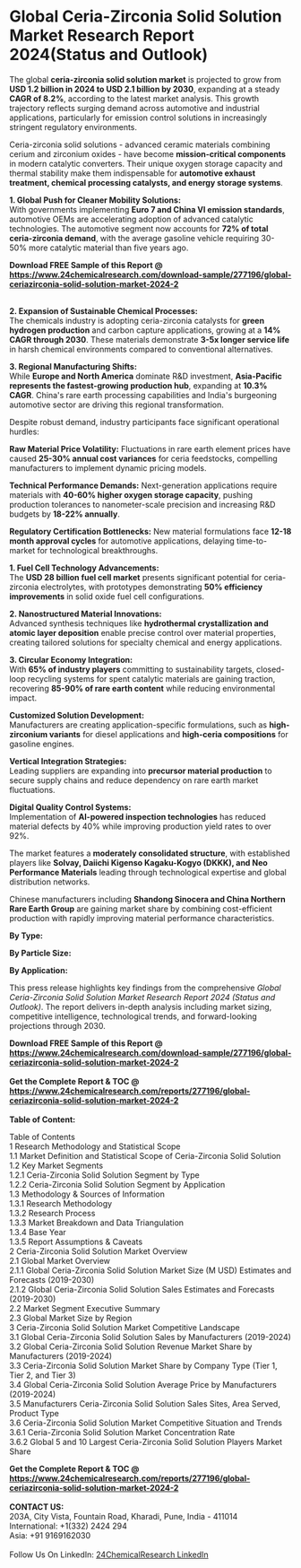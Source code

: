 <h1>Global Ceria-Zirconia Solid Solution Market Research Report 2024(Status and Outlook)</h1><p>The global <strong>ceria-zirconia solid solution market</strong> is projected to grow from <strong>USD 1.2 billion in 2024 to USD 2.1 billion by 2030</strong>, expanding at a steady <strong>CAGR of 8.2%</strong>, according to the latest market analysis. This growth trajectory reflects surging demand across automotive and industrial applications, particularly for emission control solutions in increasingly stringent regulatory environments.</p><p>Ceria-zirconia solid solutions - advanced ceramic materials combining cerium and zirconium oxides - have become <strong>mission-critical components</strong> in modern catalytic converters. Their unique oxygen storage capacity and thermal stability make them indispensable for <strong>automotive exhaust treatment, chemical processing catalysts, and energy storage systems</strong>.</p><p><strong>1. Global Push for Cleaner Mobility Solutions:</strong><br>
With governments implementing <strong>Euro 7 and China VI emission standards</strong>, automotive OEMs are accelerating adoption of advanced catalytic technologies. The automotive segment now accounts for <strong>72% of total ceria-zirconia demand</strong>, with the average gasoline vehicle requiring 30-50% more catalytic material than five years ago.</p><div><b>Download FREE Sample of this Report @ 
            <a href="https://www.24chemicalresearch.com/download-sample/277196/global-ceriazirconia-solid-solution-market-2024-2">
            https://www.24chemicalresearch.com/download-sample/277196/global-ceriazirconia-solid-solution-market-2024-2</a></b></div><br><p><strong>2. Expansion of Sustainable Chemical Processes:</strong><br>
The chemicals industry is adopting ceria-zirconia catalysts for <strong>green hydrogen production</strong> and carbon capture applications, growing at a <strong>14% CAGR through 2030</strong>. These materials demonstrate <strong>3-5x longer service life</strong> in harsh chemical environments compared to conventional alternatives.</p><p><strong>3. Regional Manufacturing Shifts:</strong><br>
While <strong>Europe and North America</strong> dominate R&amp;D investment, <strong>Asia-Pacific represents the fastest-growing production hub</strong>, expanding at <strong>10.3% CAGR</strong>. China's rare earth processing capabilities and India's burgeoning automotive sector are driving this regional transformation.</p><p>Despite robust demand, industry participants face significant operational hurdles:</p><p><strong>Raw Material Price Volatility:</strong> Fluctuations in rare earth element prices have caused <strong>25-30% annual cost variances</strong> for ceria feedstocks, compelling manufacturers to implement dynamic pricing models.</p><p><strong>Technical Performance Demands:</strong> Next-generation applications require materials with <strong>40-60% higher oxygen storage capacity</strong>, pushing production tolerances to nanometer-scale precision and increasing R&amp;D budgets by <strong>18-22% annually</strong>.</p><p><strong>Regulatory Certification Bottlenecks:</strong> New material formulations face <strong>12-18 month approval cycles</strong> for automotive applications, delaying time-to-market for technological breakthroughs.</p><p><strong>1. Fuel Cell Technology Advancements:</strong><br>
The <strong>USD 28 billion fuel cell market</strong> presents significant potential for ceria-zirconia electrolytes, with prototypes demonstrating <strong>50% efficiency improvements</strong> in solid oxide fuel cell configurations.</p><p><strong>2. Nanostructured Material Innovations:</strong><br>
Advanced synthesis techniques like <strong>hydrothermal crystallization and atomic layer deposition</strong> enable precise control over material properties, creating tailored solutions for specialty chemical and energy applications.</p><p><strong>3. Circular Economy Integration:</strong><br>
With <strong>65% of industry players</strong> committing to sustainability targets, closed-loop recycling systems for spent catalytic materials are gaining traction, recovering <strong>85-90% of rare earth content</strong> while reducing environmental impact.</p><p><strong>Customized Solution Development:</strong><br>
	Manufacturers are creating application-specific formulations, such as <strong>high-zirconium variants</strong> for diesel applications and <strong>high-ceria compositions</strong> for gasoline engines.</p><p><strong>Vertical Integration Strategies:</strong><br>
	Leading suppliers are expanding into <strong>precursor material production</strong> to secure supply chains and reduce dependency on rare earth market fluctuations.</p><p><strong>Digital Quality Control Systems:</strong><br>
	Implementation of <strong>AI-powered inspection technologies</strong> has reduced material defects by 40% while improving production yield rates to over 92%.</p><p>The market features a <strong>moderately consolidated structure</strong>, with established players like <strong>Solvay, Daiichi Kigenso Kagaku-Kogyo (DKKK), and Neo Performance Materials</strong> leading through technological expertise and global distribution networks.</p><p>Chinese manufacturers including <strong>Shandong Sinocera and China Northern Rare Earth Group</strong> are gaining market share by combining cost-efficient production with rapidly improving material performance characteristics.</p><p><strong>By Type:</strong></p><p><strong>By Particle Size:</strong></p><p><strong>By Application:</strong></p><p>This press release highlights key findings from the comprehensive <em>Global Ceria-Zirconia Solid Solution Market Research Report 2024 (Status and Outlook)</em>. The report delivers in-depth analysis including market sizing, competitive intelligence, technological trends, and forward-looking projections through 2030.</p><div><b>Download FREE Sample of this Report @ 
            <a href="https://www.24chemicalresearch.com/download-sample/277196/global-ceriazirconia-solid-solution-market-2024-2">
            https://www.24chemicalresearch.com/download-sample/277196/global-ceriazirconia-solid-solution-market-2024-2</a></b></div><br><div><b>Get the Complete Report & TOC @ 
            <a href="https://www.24chemicalresearch.com/reports/277196/global-ceriazirconia-solid-solution-market-2024-2">
            https://www.24chemicalresearch.com/reports/277196/global-ceriazirconia-solid-solution-market-2024-2</a></b></div><br>
            <b>Table of Content:</b><p>Table of Contents<br />
1 Research Methodology and Statistical Scope<br />
1.1 Market Definition and Statistical Scope of Ceria-Zirconia Solid Solution<br />
1.2 Key Market Segments<br />
1.2.1 Ceria-Zirconia Solid Solution Segment by Type<br />
1.2.2 Ceria-Zirconia Solid Solution Segment by Application<br />
1.3 Methodology & Sources of Information<br />
1.3.1 Research Methodology<br />
1.3.2 Research Process<br />
1.3.3 Market Breakdown and Data Triangulation<br />
1.3.4 Base Year<br />
1.3.5 Report Assumptions & Caveats<br />
2 Ceria-Zirconia Solid Solution Market Overview<br />
2.1 Global Market Overview<br />
2.1.1 Global Ceria-Zirconia Solid Solution Market Size (M USD) Estimates and Forecasts (2019-2030)<br />
2.1.2 Global Ceria-Zirconia Solid Solution Sales Estimates and Forecasts (2019-2030)<br />
2.2 Market Segment Executive Summary<br />
2.3 Global Market Size by Region<br />
3 Ceria-Zirconia Solid Solution Market Competitive Landscape<br />
3.1 Global Ceria-Zirconia Solid Solution Sales by Manufacturers (2019-2024)<br />
3.2 Global Ceria-Zirconia Solid Solution Revenue Market Share by Manufacturers (2019-2024)<br />
3.3 Ceria-Zirconia Solid Solution Market Share by Company Type (Tier 1, Tier 2, and Tier 3)<br />
3.4 Global Ceria-Zirconia Solid Solution Average Price by Manufacturers (2019-2024)<br />
3.5 Manufacturers Ceria-Zirconia Solid Solution Sales Sites, Area Served, Product Type<br />
3.6 Ceria-Zirconia Solid Solution Market Competitive Situation and Trends<br />
3.6.1 Ceria-Zirconia Solid Solution Market Concentration Rate<br />
3.6.2 Global 5 and 10 Largest Ceria-Zirconia Solid Solution Players Market Share </p><div><b>Get the Complete Report & TOC @ 
            <a href="https://www.24chemicalresearch.com/reports/277196/global-ceriazirconia-solid-solution-market-2024-2">
            https://www.24chemicalresearch.com/reports/277196/global-ceriazirconia-solid-solution-market-2024-2</a></b></div><br><b>CONTACT US:</b><br>
            203A, City Vista, Fountain Road, Kharadi, Pune, India - 411014<br>
            International: +1(332) 2424 294<br>
            Asia: +91 9169162030 <br><br>
            Follow Us On LinkedIn: <a href="https://www.linkedin.com/company/24chemicalresearch/">24ChemicalResearch LinkedIn</a>